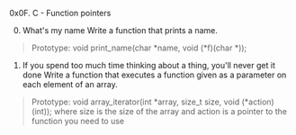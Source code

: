 0x0F. C - Function pointers

0. What's my name Write a function that prints a name.
>Prototype: void print_name(char *name, void (*f)(char *));

1. If you spend too much time thinking about a thing, you'll never get it done  Write a function that executes a function given as a parameter on each element of an array.
>Prototype: void array_iterator(int *array, size_t size, void (*action)(int));
>where size is the size of the array
>and action is a pointer to the function you need to use

